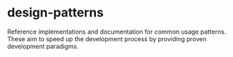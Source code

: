 # design-patterns
Reference implementations and documentation for common usage patterns. These aim to speed up the development process by providing proven development paradigms.
